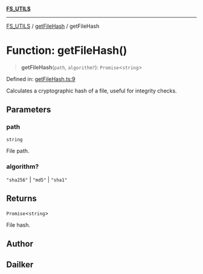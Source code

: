 [**FS_UTILS**](../../README.md)

***

[FS_UTILS](../../README.md) / [getFileHash](../README.md) / getFileHash

# Function: getFileHash()

> **getFileHash**(`path`, `algorithm?`): `Promise`\<`string`\>

Defined in: [getFileHash.ts:9](https://github.com/dailker/everyutil/blob/26e2bb73429918cf0d08899e9efd90b82a42c92e/src/fs/getFileHash.ts#L9)

Calculates a cryptographic hash of a file, useful for integrity checks.

## Parameters

### path

`string`

File path.

### algorithm?

`"sha256"` | `"md5"` | `"sha1"`

## Returns

`Promise`\<`string`\>

File hash.

## Author

## Dailker
